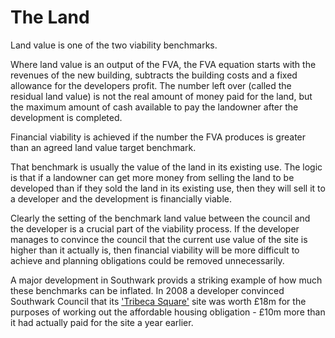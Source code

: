 # The Land

Land value is one of the two viability benchmarks.

Where land value is an output of the FVA, the FVA  equation starts with the revenues of the new building, subtracts the building costs and a fixed allowance for the developers profit. The number left over \(called the residual land value\) is not the real amount of money paid for the land, but the maximum amount of cash available to pay the landowner after the development is completed.

Financial viability is achieved if the number the FVA produces is greater than an agreed land value target benchmark.

That benchmark is usually the value of the land in its existing use. The logic is that if a landowner can get more money from selling the land to be developed than if they sold the land in its existing use, then they will sell it to a developer and the development is financially viable.

Clearly the setting of the benchmark land value between the council and the developer is a crucial part of the viability process. If the developer manages to convince the council that the current use value of the site is higher than it actually is, then financial viability will be more difficult to achieve and planning obligations could be removed unnecessarily.

A major development in Southwark provids a striking example of how much these benchmarks can be inflated. In 2008 a developer convinced Southwark Council that its ['Tribeca Square'](http://35percent.org/tribeca-square/) site was worth £18m for the purposes of working out the affordable housing obligation - £10m more than it had actually paid for the site a year earlier.

